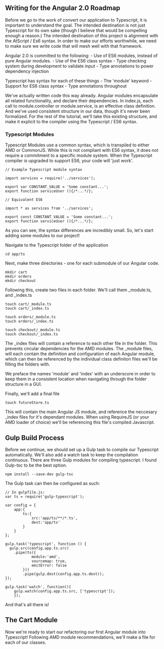 ## Writing for the Angular 2.0 Roadmap

Before we go to the work of convert our application to Typescript, it is important to understand the goal. The intended destination is not
just Typescript for its own sake (though I believe that would be compelling enough a reason.) The intended destination of
this project is alignment with the AtScript / Es6 syntax. In order to make our efforts worthwhile, we need to make sure we write code that will mesh well with that framework. 

Angular 2.0 is committed to the following:
	- Use of ES6 modules, instead of pure Angular modules.
	- Use of the ES6 class syntax
	- Type checking system during development to validate input
	- Type annotations to power dependency injection

Typescript has syntax for each of these things
	- The 'module' keyword
	- Support for ES6 class syntax
	- Type annotations throughout

We've actually written code this way already. Angular modules encapsulate all related functionality, and declare their dependencies. In index.js, each call to module.controller or module.service, is an effective class definition. And we've used consistent structure in our data, though it's never been formalized. For the rest of the tutorial, we'll take this existing structure, and make it explicit to the compiler using the Typescript / ES6 syntax.


### Typescript Modules

Typescript Modules use a common syntax, which is transpiled to either AMD or CommonJS. While this is not compliant with ES6 syntax, it does not require a commitment to a specific module system. When the Typescript compiler *is* upgraded to support ES6, your code will 'just work'. 

	// Example Typescript module syntax

	import services = require('../services');

	export var CONSTANT_VALUE = 'Some constant...';
	export function serviceUser (){/*...*/};

	// Equivalent ES6

	import * as services from '../services';

	export const CONSTANT_VALUE = 'Some constant...';
	export function serviceUser (){/*...*/};

As you can see, the syntax differences are incredibly small. So, let's start adding some modules to our project!

Navigate to the Typescript folder of the application

	cd app/ts

Next, make three directories - one for each submodule of our Angular code. 

	mkdir cart
	mkdir orders
	mkdir checkout

Following this, create two files in each folder. We'll call them _module.ts, and _index.ts
	
	touch cart/_module.ts
	touch cart/_index.ts

	touch orders/_module.ts
	touch orders/_index.ts

	touch checkout/_module.ts
	touch checkout/_index.ts

The _index files will contain a reference to each other file in the folder. This prevents circular dependencies for the AMD modules. 
The _module files, will each contain the definition and configuration of each Angular module, which can then be referenced by the individual class definiton files we'll be filling the folders with.

We preface the names 'module' and 'index' with an underscore in order to keep them in a consistent location when navigating through the folder structure in a GUI.

Finally, we'll add a final file

	touch futureStore.ts

This will contain the main Angular JS module, and reference the neccesary _index files for it's dependant modules. When using RequireJS (or your AMD loader of choice) we'll be referencing this file's compiled Javascript.


## Gulp Build Process

Before we continue, we should set up a Gulp task to compile our Typescript automatically. We'll also add a watch task to keep the compilation continuous. There are three Gulp modules for compiling typescript. I found Gulp-tsc to be the best option. 

	npm install --save-dev gulp-tsc

The Gulp task can then be configured as such:

	// In gulpfile.js:
	var ts = require('gulp-typescript');

	var config = {
		app:{
			ts:{
				src:'app/ts/**/*.ts',
				dest:'app/ts'
			}
		}
	};

	gulp.task('typescript', function () {
	  gulp.src(config.app.ts.src)
	    .pipe(ts({
		    	module:'amd',
		    	sourcemap: true,
		    	emitError: false
		    }))
	    	.pipe(gulp.dest(config.app.ts.dest));
	});

	gulp.task('watch', function(){
		gulp.watch(config.app.ts.src, ['typescript']);
		});

And that's all there is!

## The Cart Module

Now we're ready to start our refactoring our first Angular module into Typescript! Following AMD module recommendations, we'll make a file for each of our classes.